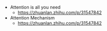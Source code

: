 - Attention is all you need
  - https://zhuanlan.zhihu.com/p/31547842
- Attention Mechanism
  - https://zhuanlan.zhihu.com/p/31547842
